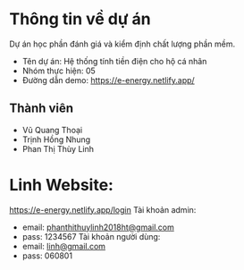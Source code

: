 # Thông tin về dự án
Dự án học phần đánh giá và kiểm định chất lượng phần mềm.
- Tên dự án: Hệ thống tính tiền điện cho hộ cá nhân
- Nhóm thực hiện: 05
- Đường dẫn demo: https://e-energy.netlify.app/

## Thành viên
- Vũ Quang Thoại
- Trịnh Hồng Nhung
- Phan Thị Thùy Linh

# Linh Website: 
 https://e-energy.netlify.app/login
Tài khoản admin: 
- email: phanthithuylinh2018ht@gmail.com 
- pass: 1234567
Tài khoản người dùng: 
- email: linh@gmail.com  
- pass: 060801


